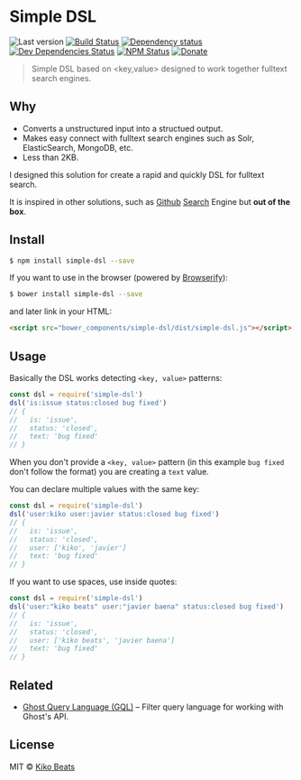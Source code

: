 # Simple DSL

![Last version](https://img.shields.io/github/tag/Kikobeats/simple-dsl.svg?style=flat-square)
[![Build Status](https://img.shields.io/travis/Kikobeats/simple-dsl/master.svg?style=flat-square)](https://travis-ci.org/Kikobeats/simple-dsl)
[![Dependency status](https://img.shields.io/david/Kikobeats/simple-dsl.svg?style=flat-square)](https://david-dm.org/Kikobeats/simple-dsl)
[![Dev Dependencies Status](https://img.shields.io/david/dev/Kikobeats/simple-dsl.svg?style=flat-square)](https://david-dm.org/Kikobeats/simple-dsl#info=devDependencies)
[![NPM Status](https://img.shields.io/npm/dm/simple-dsl.svg?style=flat-square)](https://www.npmjs.org/package/simple-dsl)
[![Donate](https://img.shields.io/badge/donate-paypal-blue.svg?style=flat-square)](https://paypal.me/Kikobeats)

> Simple DSL based on <key,value> designed to work together fulltext search engines.

## Why

- Converts a unstructured input into a structued output.
- Makes easy connect with fulltext search engines such as Solr, ElasticSearch, MongoDB, etc.
- Less than 2KB.

I designed this solution for create a rapid and quickly DSL for fulltext search.

It is inspired in other solutions, such as [Github](https://github.com/search) [Search](https://help.github.com/articles/searching-issues/) Engine but **out of the box**.

## Install

```bash
$ npm install simple-dsl --save
```

If you want to use in the browser (powered by [Browserify](http://browserify.org/)):

```bash
$ bower install simple-dsl --save
```

and later link in your HTML:

```html
<script src="bower_components/simple-dsl/dist/simple-dsl.js"></script>
```

## Usage

Basically the DSL works detecting `<key, value>` patterns:

```js
const dsl = require('simple-dsl')
dsl('is:issue status:closed bug fixed')
// {
//   is: 'issue',
//   status: 'closed',
//   text: 'bug fixed'
// }
```

When you don't provide a `<key, value>` pattern (in this example `bug fixed` don't follow the format) you are creating a `text` value.

You can declare multiple values with the same key:

```js
const dsl = require('simple-dsl')
dsl('user:kiko user:javier status:closed bug fixed')
// {
//   is: 'issue',
//   status: 'closed',
//   user: ['kiko', 'javier']
//   text: 'bug fixed'
// }
```

If you want to use spaces, use inside quotes:

```js
const dsl = require('simple-dsl')
dsl('user:"kiko beats" user:"javier baena" status:closed bug fixed')
// {
//   is: 'issue',
//   status: 'closed',
//   user: ['kiko beats', 'javier baena']
//   text: 'bug fixed'
// }
```

## Related

- [Ghost Query Language (GQL)](https://github.com/TryGhost/GQL) – Filter query language for working with Ghost's API.

## License

MIT © [Kiko Beats](http://kikobeats.com)
